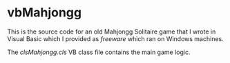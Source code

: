 # vbMahjongg
This is the source code for an old Mahjongg Solitaire game that I wrote in Visual Basic which I provided as *freeware* which ran on Windows machines.

The *clsMahjongg.cls* VB class file contains the main game logic.
